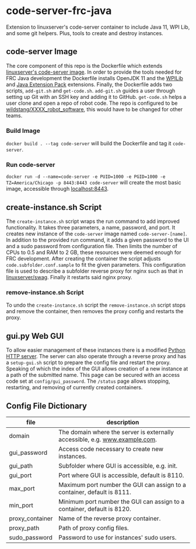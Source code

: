 # code-server-frc-java

Extension to linuxserver's code-server container to include Java 11, WPI Lib, and some git helpers. Plus, tools to create and destroy instances.

## code-server Image

The core component of this repo is the Dockerfile which extends [linuxserver's code-server image](https://github.com/linuxserver/docker-code-server). In order to provide the tools needed for FRC Java development the Dockerfile installs OpenJDK 11 and the [WPILib](https://marketplace.visualstudio.com/items?itemName=wpilibsuite.vscode-wpilib) and [Java Extension Pack](https://marketplace.visualstudio.com/items?itemName=vscjava.vscode-java-pack) extensions. Finally, the Dockerfile adds two scripts, `add-git.sh` and `get-code.sh`. `add-git.sh` guides a user through setting up Git with an SSH key and adding it to GitHub. `get-code.sh` helps a user clone and open a repo of robot code. The repo is configured to be [wildstang/XXXX_robot_software](https://github.com/wildstang), this would have to be changed for other teams.

### Build Image

`docker build . --tag code-server` will build the Dockerfile and tag it `code-server`.

### Run code-server

`docker run -d --name=code-server -e PUID=1000 -e PGID=1000 -e TZ=America/Chicago -p 8443:8443 code-server` will create the most basic image, accessible through [localhost:8443](http://localhost:8443).

## create-instance.sh Script

The `create-instance.sh` script wraps the run command to add improved functionality. It takes three parameters, a name, password, and port. It creates new instance of the `code-server` image named `code-server-[name]`. In addition to the provided run command, it adds a given password to the UI and a sudo password from configuration file. Then limits the number of CPUs to 0.5 and RAM to 2 GB, these resources were deemed enough for FRC development. After creating the container the script adjusts `code.subfolder.conf.sample` to fit the given parameters. This configuration file is used to describe a subfolder reverse proxy for nginx such as that in [linuxserver/swag](https://github.com/linuxserver/docker-swag). Finally it restarts said nginx proxy.

### remove-instance.sh Script

To undo the `create-instance.sh` script the `remove-instance.sh` script stops and remove the container, then removes the proxy config and restarts the proxy.

## gui.py Web GUI

To allow easier management of these instances there is a modified [Python HTTP server](https://docs.python.org/3/library/http.server.html). The server can also operate through a reverse proxy and has a `setup-gui.sh` script to prepare the config file and restart the proxy. Speaking of which the index of the GUI allows creation of a new instance at a path of the submitted name. This page can be secured with an access code set at `config/gui_password`. The `/status` page allows stopping, restarting, and removing of currently created containers.

## Config File Dictionary 

| file            | description |
| --------------- | ----------- |
| domain          | The domain where the server is externally accessible, e.g. www.example.com. |
| gui_password    | Access code necessary to create new instances. |
| gui_path        | Subfolder where GUI is accessible, e.g. init. |
| gui_port        | Port where GUI is accessible, default is 8110. |
| max_port        | Maximum port number the GUI can assign to a container, default is 8111. |
| min_port        | Minimum port number the GUI can assign to a container, default is 8120. |
| proxy_container | Name of the reverse proxy container. |
| proxy_path      | Path of proxy config files. |
| sudo_password   | Password to use for instances' sudo users. |